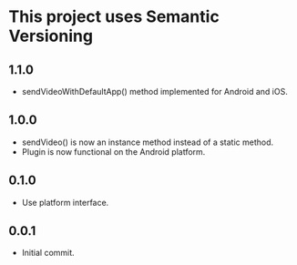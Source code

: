 # This project uses Semantic Versioning
## 1.1.0
* sendVideoWithDefaultApp() method implemented for Android and iOS.

## 1.0.0
* sendVideo() is now an instance method instead of a static method.
* Plugin is now functional on the Android platform.

## 0.1.0

* Use platform interface.

## 0.0.1

* Initial commit.
